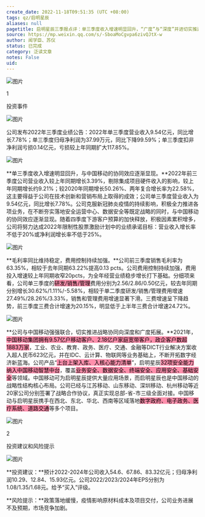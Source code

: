 ```yaml
---
create_date: 2022-11-18T09:51:35 (UTC +08:00)
tags: qz/启明星辰
aliases: null
pagetitle: 启明星辰三季报点评：单三季度收入增速明显回升，“广度”与“深度”并进切实推进战略协同【中泰计算机】
source: https://mp.weixin.qq.com/s/-SboaMoCgvpa6zivQJtX-w
author: 闻学臣、苏仪
status: 已完成
category: 泛读文章
notes: False
uid: 
---
```


![图片](https://mmbiz.qpic.cn/mmbiz_png/AnHib2aLrxViblHeRALLZ9W8LeQXC2miajaaCSVL5QyJrJbibTXFzVE2lIgdnicwTHFGv4LHqOkibok3H8fGGlxJCosw/640?wx_fmt=png&wxfrom=5&wx_lazy=1&wx_co=1)

1

投资事件

![图片](https://mmbiz.qpic.cn/mmbiz_png/Qpx0CyFzVsNgzgjKQCcnvU2k3lntgUnmQpnaiaFe0ZUvhpH3x5icjk4tic42uUDNf9anx4j8masXNfcgf3Amn09hw/640?wx_fmt=png&wxfrom=5&wx_lazy=1&wx_co=1)

公司发布2022年三季度业绩公告：2022年单三季度营业收入9.54亿元，同比增长7.78%；单三季度归母净利润为37.99万元，同比下降99.59%；单三季度扣非净利润亏损0.14亿元，亏损较上年同期扩大117.85%。

![图片](https://mmbiz.qpic.cn/mmbiz_png/9xJfHKo2Wussa2gjmILvRNicNkfo5IRUwpO54ow496Lrv7E8Cpv2rib6mRM6erRKzTLBjkZQVibTibgxApY7VvWicwg/640?wx_fmt=png&wxfrom=5&wx_lazy=1&wx_co=1)

**单三季度收入增速明显回升，与中国移动的协同效应逐渐显现。**2022年前三季度公司营业收入较上年同期增长3.39%，剔除集成项目硬件收入的影响，较上年同期增长约9.21%；较2020年同期增长50.26%、两年复合增长率为22.58%，这主要得益于公司在技术创新和营销布局上取得的成效；公司单三季度营业收入为9.54亿元，同比增长7.78%。公司克服新冠肺炎疫情的持续影响，积极全力推进各项业务，在不断夯实落地安全运营中心、数据安全等既定战略的同时，与中国移动的协同效应逐渐显现。随着四季度下游客户预算的加快释放，积极因素累积增多，公司将努力达成2022年限制性股票激励计划中的业绩承诺目标：营业收入增长率不低于20%或净利润增长率不低于25%。  

![图片](https://mmbiz.qpic.cn/mmbiz_png/9xJfHKo2Wussa2gjmILvRNicNkfo5IRUwpO54ow496Lrv7E8Cpv2rib6mRM6erRKzTLBjkZQVibTibgxApY7VvWicwg/640?wx_fmt=png&wxfrom=5&wx_lazy=1&wx_co=1)

**毛利率同比维持稳定，费用控制持续加强。**公司前三季度销售毛利率为63.35%，相较于去年同期63.22%提高0.13 pcts。公司费用控制持续加强，费用投入增速较上年同期收窄20pcts，为全年经营业绩稳步增长打下基础。分细项来看，公司单三季度的<mark style="background: #FF5582A6;">研发/销售/管理</mark>费用分别为2.56/2.86/0.50亿元，较去年同期分别增长30.62%/1.11%/-5.58%，相较于单二季度研发/销售/管理费用增速27.49%/28.26%/3.33%，销售和管理费用增速显著下滑。三费增速呈下降趋势，前三季度三费合计增速为20.15%，明显低于上半年三费合计增速24.72%。

![图片](https://mmbiz.qpic.cn/mmbiz_png/9xJfHKo2Wussa2gjmILvRNicNkfo5IRUwpO54ow496Lrv7E8Cpv2rib6mRM6erRKzTLBjkZQVibTibgxApY7VvWicwg/640?wx_fmt=png&wxfrom=5&wx_lazy=1&wx_co=1)

**公司与中国移动强强联合，切实推进战略协同向深度和广度拓展。**2021年，<mark style="background: #FF5582A6;">中国移动集团拥有9.57亿户移动客户、2.18亿户家庭宽带客户，政企客户数超1883万家</mark>，工业、农业、教育、政务、医疗、交通、金融等DICT行业解决方案收入超人民币623亿元，并在IDC、云计算、物联网等业务基础上，不断开拓数字经济新蓝海。公司产品“<mark style="background: #FF5582A6;">上台上架入库、入核心能力清单</mark>”，启明星辰<mark style="background: #FF5582A6;">32项安全能力纳入中国移动智慧中台</mark>，覆盖<mark style="background: #FF5582A6;">业务安全、数据安全、终端安全、应用安全、基础安全</mark>等领域。中国移动可为启明星辰提供大量应用场景，而启明星辰也是中国移动的战略性结构核心布局。公司已经与江苏移动、山东移动、深圳移动、杭州移动等近20家公司分别签署了战略合作协议，真正实现总部\-省\-市三级全面对接。中国移动与启明星辰携手在西北、东北、华北、西南等区域落地<mark style="background: #FF5582A6;">数字政府、电子政务、医疗系统、道路交通</mark>等多个项目。

![图片](https://mmbiz.qpic.cn/mmbiz_png/VhQ2kMW3vSjgQKOFpXN37dOhRXAcrwTJgWxmw6sAA0VAXPyBcv7dicyFNCb7CxiaKP2aTXFoicmcYzMfsVzlphdQg/640?wx_fmt=png&wxfrom=5&wx_lazy=1&wx_co=1)

2

投资建议和风险提示

  

![图片](https://mmbiz.qpic.cn/mmbiz_png/Qpx0CyFzVsNgzgjKQCcnvU2k3lntgUnmQpnaiaFe0ZUvhpH3x5icjk4tic42uUDNf9anx4j8masXNfcgf3Amn09hw/640?wx_fmt=png&wxfrom=5&wx_lazy=1&wx_co=1)

**投资建议：**预计2022-2024年公司收入54.6、67.86、83.32亿元；归母净利润10.29、12.84、15.93亿元。公司2022/2023/2024年EPS分别为1.08/1.35/1.68元。给予“买入”评级。  

**风险提示：**政策落地缓慢，疫情影响原材料成本及项目交付，公司业务进展不及预期，市场竞争加剧。
